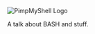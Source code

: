 ![PimpMyShell Logo](https://cdn.rawgit.com/hwkr/PimpMyShell-Talk/master/assets/logo.svg)

A talk about BASH and stuff.
